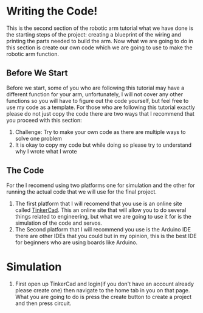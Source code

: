 # Writing the Code!
This is the second section of the robotic arm tutorial what we have done is the starting steps of the project: creating a blueprint of the wiring and printing the parts needed to build the arm. Now what we are going to do in this section is create our own code which we are going to use to make the robotic arm function.

## Before We Start
Before we start, some of you who are following this tutorial may have a different function for your arm, unfortunately, I will not cover any other functions so you will have to figure out the code yourself, but feel free to use my code as a template. For those who are following this tutorial exactly please do not just copy the code there are two ways that I recommend that you proceed with this section: 
  1. Challenge: Try to make your own code as there are multiple ways to solve one problem
  2. It is okay to copy my code but while doing so please try to understand why I wrote what I wrote

## The Code
For the I recomend using two platforms one for simulation and the other for running the actual code that we will use for the final project.

1. The first platform that I will recomend that you use is an online site called [TinkerCad](https://www.tinkercad.com/). This an online site that will allow you to do several things related to engineering, but what we are going to use it for is the simulation of the code and servos.
2. The Second platform that I will recommend you use is the Arduino IDE there are other IDEs that you could but in my opinion, this is the best IDE for beginners who are using boards like Arduino.

# Simulation
1. First open up TinkerCad and login(if you don't have an account already please create one) then navigate to the home tab in you on that page. What you are going to do is press the create button to create a project and then press circuit. 
